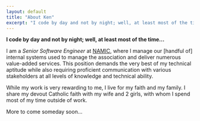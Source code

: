 ```yaml
---
layout: default
title: "About Ken"
excerpt: "I code by day and not by night; well, at least most of the time..."
---
```


**I code by day and not by night; well, at least most of the time...**

I am a _Senior Software Engineer_ at [NAMIC](http://www.namic.org), where I manage our [handful of] internal systems 
used to manage the association and deliver numerous value-added services. This position demands the very best of my 
technical aptitude while also requiring proficient communication with various stakeholders at all levels of knowledge 
and technical ability. 

While my work is very rewarding to me, I live for my faith and my family. I share my devout Catholic faith with my wife 
and 2 girls, with whom I spend most of my time outside of work.

More to come someday soon...
